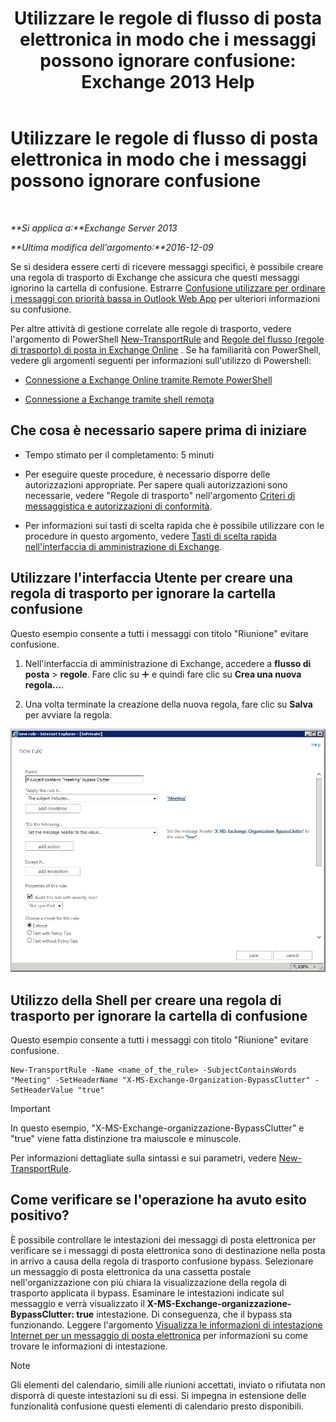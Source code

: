 ﻿---
title: 'Utilizzare le regole di flusso di posta elettronica in modo che i messaggi possono ignorare confusione: Exchange 2013 Help'
TOCTitle: Utilizzare le regole di flusso di posta elettronica in modo che i messaggi possono ignorare confusione
ms:assetid: 58e413f0-aa27-4307-bffd-4df03090a15e
ms:mtpsurl: https://technet.microsoft.com/it-it/library/Dn896639(v=EXCHG.150)
ms:contentKeyID: 64380508
ms.date: 05/22/2018
mtps_version: v=EXCHG.150
ms.translationtype: MT
---

# Utilizzare le regole di flusso di posta elettronica in modo che i messaggi possono ignorare confusione

 

_**Si applica a:**Exchange Server 2013_

_**Ultima modifica dell'argomento:**2016-12-09_

Se si desidera essere certi di ricevere messaggi specifici, è possibile creare una regola di trasporto di Exchange che assicura che questi messaggi ignorino la cartella di confusione. Estrarre [Confusione utilizzare per ordinare i messaggi con priorità bassa in Outlook Web App](https://go.microsoft.com/fwlink/p/?linkid=528411) per ulteriori informazioni su confusione.

Per altre attività di gestione correlate alle regole di trasporto, vedere l'argomento di PowerShell [New-TransportRule](https://technet.microsoft.com/it-it/library/bb125138\(v=exchg.150\)) and [Regole del flusso (regole di trasporto) di posta in Exchange Online](https://technet.microsoft.com/it-it/library/jj919238\(v=exchg.150\)) . Se ha familiarità con PowerShell, vedere gli argomenti seguenti per informazioni sull'utilizzo di Powershell:

  - [Connessione a Exchange Online tramite Remote PowerShell](https://technet.microsoft.com/it-it/library/jj984289\(v=exchg.150\))

  - [Connessione a Exchange tramite shell remota](https://technet.microsoft.com/it-it/library/dd335083\(v=exchg.150\))

## Che cosa è necessario sapere prima di iniziare

  - Tempo stimato per il completamento: 5 minuti

  - Per eseguire queste procedure, è necessario disporre delle autorizzazioni appropriate. Per sapere quali autorizzazioni sono necessarie, vedere "Regole di trasporto" nell'argomento [Criteri di messaggistica e autorizzazioni di conformità](messaging-policy-and-compliance-permissions-exchange-2013-help.md).

  - Per informazioni sui tasti di scelta rapida che è possibile utilizzare con le procedure in questo argomento, vedere [Tasti di scelta rapida nell'interfaccia di amministrazione di Exchange](keyboard-shortcuts-in-the-exchange-admin-center-exchange-online-protection-help.md).

## Utilizzare l'interfaccia Utente per creare una regola di trasporto per ignorare la cartella confusione

Questo esempio consente a tutti i messaggi con titolo "Riunione" evitare confusione.

1.  Nell'interfaccia di amministrazione di Exchange, accedere a **flusso di posta** \> **regole**. Fare clic su ![Icona Aggiungi](images/JJ218640.c1e75329-d6d7-4073-a27d-498590bbb558(EXCHG.150).gif "Icona Aggiungi") e quindi fare clic su **Crea una nuova regola...**.

2.  Una volta terminate la creazione della nuova regola, fare clic su **Salva** per avviare la regola.

![Esempio immagine: Se nell'oggetto è contenuta la riunione, ignorare i messaggi secondari](images/Dn896639.75957aa4-4b2a-4142-92ff-07f8ccc64d82(EXCHG.150).png "Esempio immagine: Se nell'oggetto è contenuta la riunione, ignorare i messaggi secondari")

## Utilizzo della Shell per creare una regola di trasporto per ignorare la cartella di confusione

Questo esempio consente a tutti i messaggi con titolo "Riunione" evitare confusione.

    New-TransportRule -Name <name_of_the_rule> -SubjectContainsWords "Meeting" -SetHeaderName "X-MS-Exchange-Organization-BypassClutter" -SetHeaderValue "true"


> [!IMPORTANT]
> In questo esempio, "X-MS-Exchange-organizzazione-BypassClutter" e "true" viene fatta distinzione tra maiuscole e minuscole.



Per informazioni dettagliate sulla sintassi e sui parametri, vedere [New-TransportRule](https://technet.microsoft.com/it-it/library/bb125138\(v=exchg.150\)).

## Come verificare se l'operazione ha avuto esito positivo?

È possibile controllare le intestazioni dei messaggi di posta elettronica per verificare se i messaggi di posta elettronica sono di destinazione nella posta in arrivo a causa della regola di trasporto confusione bypass. Selezionare un messaggio di posta elettronica da una cassetta postale nell'organizzazione con più chiara la visualizzazione della regola di trasporto applicata il bypass. Esaminare le intestazioni indicate sul messaggio e verrà visualizzato il **X-MS-Exchange-organizzazione-BypassClutter: true** intestazione. Di conseguenza, che il bypass sta funzionando. Leggere l'argomento [Visualizza le informazioni di intestazione Internet per un messaggio di posta elettronica](https://go.microsoft.com/fwlink/p/?linkid=822530) per informazioni su come trovare le informazioni di intestazione.


> [!NOTE]
> Gli elementi del calendario, simili alle riunioni accettati, inviato o rifiutata non disporrà di queste intestazioni su di essi. Si impegna in estensione delle funzionalità confusione questi elementi di calendario presto disponibili.


